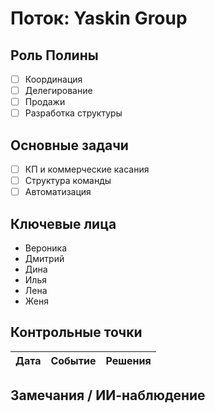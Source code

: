 # Поток: Yaskin Group

## Роль Полины
- [ ] Координация
- [ ] Делегирование
- [ ] Продажи
- [ ] Разработка структуры

## Основные задачи
- [ ] КП и коммерческие касания
- [ ] Структура команды
- [ ] Автоматизация

## Ключевые лица
- Вероника
- Дмитрий
- Дина
- Илья
- Лена
- Женя

## Контрольные точки
| Дата | Событие | Решения |
|------|---------|---------|

## Замечания / ИИ-наблюдение
